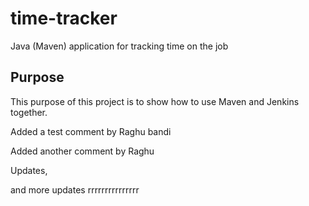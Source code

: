 # time-tracker
Java (Maven) application for tracking time on the job

## Purpose

This purpose of this project is to show how to use Maven and Jenkins together.

Added a test comment by Raghu bandi

Added another comment by Raghu

Updates, 

and more updates
rrrrrrrrrrrrrrr
